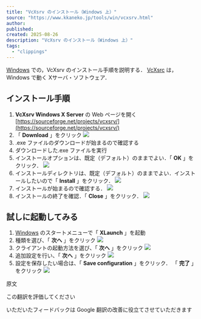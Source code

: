 ```yaml
---
title: "VcXsrv のインストール（Windows 上）"
source: "https://www.kkaneko.jp/tools/win/vcxsrv.html"
author:
published:
created: 2025-08-26
description: "VcXsrv のインストール（Windows 上）"
tags:
  - "clippings"
---
```

[Windows](https://www.kkaneko.jp/tools/man/win.html#windows) での，VcXsrv のインストール手順を説明する． [VcXsrc](https://sourceforge.net/projects/vcxsrv/) は，Windows で動く Xサーバ・ソフトウェア．

## インストール手順

1. **VcXsrv Windows X Server** の Web ページを開く
	[https://sourceforge.net/projects/vcxsrv/](https://sourceforge.net/projects/vcxsrv/)
2. 「 **Download** 」をクリック ![](https://www.kkaneko.jp/tools/win/2329.png)
3. .exe ファイルのダウンロードが始まるので確認する
4. ダウンロードした.exe ファイルを実行
5. インストールオプションは、既定（デフォルト）のままでよい．「 **OK** 」をクリック． ![](https://www.kkaneko.jp/tools/win/2331.png)
6. インストールディレクトリは、既定（デフォルト）のままでよい．インストールしたいので「 **Install** 」をクリック． ![](https://www.kkaneko.jp/tools/win/2332.png)
7. インストールが始まるので確認する． ![](https://www.kkaneko.jp/tools/win/2333.png)
8. インストールの終了を確認．「 **Close** 」をクリック． ![](https://www.kkaneko.jp/tools/win/2334.png)

## 試しに起動してみる

1. [Windows](https://www.kkaneko.jp/tools/man/win.html#windows) のスタートメニューで「 **XLaunch** 」を起動
2. 種類を選び、「 **次へ** 」をクリック ![](https://www.kkaneko.jp/tools/win/2335.png)
3. クライアントの起動方法を選び、「 **次へ** 」をクリック ![](https://www.kkaneko.jp/tools/win/2336.png)
4. 追加設定を行い、「 **次へ** 」をクリック ![](https://www.kkaneko.jp/tools/win/2337.png)
5. 設定を保存したい場合は、「 **Save configuration** 」をクリック． 「 **完了** 」をクリック ![](https://www.kkaneko.jp/tools/win/2338.png)

原文

この翻訳を評価してください

いただいたフィードバックは Google 翻訳の改善に役立てさせていただきます